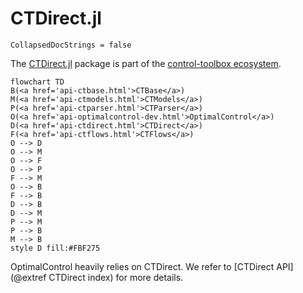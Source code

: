 # CTDirect.jl

```@meta
CollapsedDocStrings = false
```

The [CTDirect.jl](https://github.com/control-toolbox/CTDirect.jl) package is part of the [control-toolbox ecosystem](https://github.com/control-toolbox).

```mermaid
flowchart TD
B(<a href='api-ctbase.html'>CTBase</a>)
M(<a href='api-ctmodels.html'>CTModels</a>)
P(<a href='api-ctparser.html'>CTParser</a>)
O(<a href='api-optimalcontrol-dev.html'>OptimalControl</a>)
D(<a href='api-ctdirect.html'>CTDirect</a>)
F(<a href='api-ctflows.html'>CTFlows</a>)
O --> D
O --> M
O --> F
O --> P
F --> M
O --> B
F --> B
D --> B
D --> M
P --> M
P --> B
M --> B
style D fill:#FBF275
```

OptimalControl heavily relies on CTDirect. We refer to [CTDirect API](@extref CTDirect index) for more details.